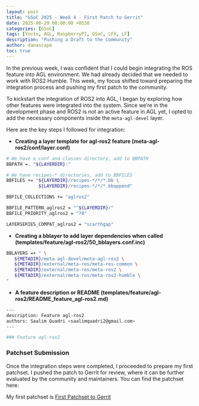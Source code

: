 ```yaml
---
layout: post
title: "GSoC 2025 - Week 4 - First Patch to Gerrit"
date: 2025-06-29 00:00:00 +0530
categories: [GSoC]
tags: [Yocto, AGL, RaspberryPI, GSoC, LFX, LF]
description: "Pushing a Draft to the Community"
author: danascape
toc: true
---
```


In the previous week, I was confident that I could begin integrating the ROS feature into AGL environment. We had already decided that we needed to work with ROS2 Humble.
This week, my focus shifted toward preparing the integration process and pushing my first patch to the community.

To kickstart the integration of ROS2 into AGL, I began by exploring how other features were integrated into the system. Since we’re in the development phase and ROS2 is not an active feature in AGL yet, I opted to add the necessary components inside the `meta-agl-devel` layer. 

Here are the key steps I followed for integration:

* **Creating a layer template for agl-ros2 feature (meta-agl-ros2/conf/layer.conf)**

```bash
# We have a conf and classes directory, add to BBPATH
BBPATH =. "${LAYERDIR}:"

# We have recipes-* directories, add to BBFILES
BBFILES += "${LAYERDIR}/recipes-*/*/*.bb \
            ${LAYERDIR}/recipes-*/*/*.bbappend"

BBFILE_COLLECTIONS += "aglros2"

BBFILE_PATTERN_aglros2 = "^${LAYERDIR}/"
BBFILE_PRIORITY_aglros2 = "70"

LAYERSERIES_COMPAT_aglros2 = "scarthgap"
```

* **Creating a bblayer to add layer dependencies when called (templates/feature/agl-ros2/50_bblayers.conf.inc)**

```bash
BBLAYERS =+ " \
   ${METADIR}/meta-agl-devel/meta-agl-ros2 \
   ${METADIR}/external/meta-ros/meta-ros-common \
   ${METADIR}/external/meta-ros/meta-ros2 \
   ${METADIR}/external/meta-ros/meta-ros2-humble \
"
```

* **A feature description or README (templates/feature/agl-ros2/README_feature_agl-ros2.md)**

```bash
---
description: Feature agl-ros2
authors: Saalim Quadri <saalimquadri2@gmail.com>
---

### Feature agl-ros2
```

### Patchset Submission

Once the integration steps were completed, I proceeded to prepare my first patchset. I pushed the patch to Gerrit for review, where it can be further evaluated by the community and maintainers. You can find the patchset here:

My first patchset is [First Patchset to Gerrit][patchset]

[patchset]: https://gerrit.automotivelinux.org/gerrit/c/AGL/meta-agl-devel/+/31100/1